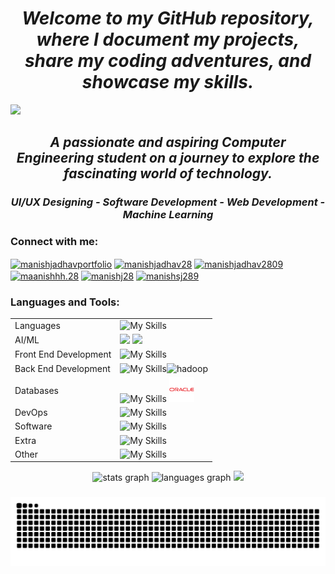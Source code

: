 <h1 align="center"><em>Welcome to my GitHub repository, where I document my projects, share my coding adventures, and showcase my skills.</em></h1>

<img src="https://user-images.githubusercontent.com/74038190/212750155-3ceddfbd-19d3-40a3-87af-8d329c8323c4.gif" width="1000">

  
<h2 align="center"><em>A passionate and aspiring Computer Engineering student on a journey to explore the fascinating world of technology.</em></h2>

<h3 align="center"><em> UI/UX Designing - Software Development - Web Development - Machine Learning</em></h3>




<h3 align="left">Connect with me:</h3>
 <a href="https://manishjadhav.vercel.app/" target="blank"><img align="center" src="https://github.com/manishjadhav9/manishjadhav9/assets/96580022/7742def4-a125-4c68-a36f-52f724d26203" alt="manishjadhavportfolio" height="30" width="40" /></a>
<a href="https://twitter.com/manishjadhav28" target="blank"><img align="center" src="https://cdn.jsdelivr.net/gh/devicons/devicon/icons/twitter/twitter-original.svg" alt="manishjadhav28" height="30" width="40" /></a>
<a href="https://linkedin.com/in/manishjadhav2809" target="blank"><img align="center" src="https://cdn.jsdelivr.net/gh/devicons/devicon/icons/linkedin/linkedin-original.svg" alt="manishjadhav2809" height="30" width="40" /></a>
<a href="https://instagram.com/maanishhh.28" target="blank"><img align="center" src="https://raw.githubusercontent.com/rahuldkjain/github-profile-readme-generator/master/src/images/icons/Social/instagram.svg" alt="maanishhh.28" height="30" width="40" /></a>
<a href="https://www.leetcode.com/manishj28" target="blank"><img align="center" src="https://raw.githubusercontent.com/rahuldkjain/github-profile-readme-generator/master/src/images/icons/Social/leet-code.svg" alt="manishj28" height="30" width="40" /></a>
<a href="https://auth.geeksforgeeks.org/user/manishsj289" target="blank"><img align="center" src="https://raw.githubusercontent.com/rahuldkjain/github-profile-readme-generator/master/src/images/icons/Social/geeks-for-geeks.svg" alt="manishsj289" height="30" width="40" /></a>
</p>

<h3 align="left">Languages and Tools:</h3>

|                  |                                                                                                                                                                                                                                                                                 |
| ---------------- | :------------------------------------------------------------------------------------------------------------------------------------------------------------------------------------------------------------------------------------------------------------------------------ |
| Languages        | ![My Skills](https://skillicons.dev/icons?i=c,cpp,py,java,perl&perline=4)                                                                                                                                                                                                                      |
| AI/ML           |  <img src="https://cdn.jsdelivr.net/gh/devicons/devicon/icons/numpy/numpy-original.svg" height="44px"/> <img src="https://cdn.jsdelivr.net/gh/devicons/devicon/icons/pandas/pandas-original-wordmark.svg" width=44/> |
| Front End Development         | ![My Skills](https://skillicons.dev/icons?i=html,css,javascript,react,bootstrap,tailwind&perline=4)                                                                                                                                                                                                                        |
| Back End Development        | ![My Skills](https://skillicons.dev/icons?i=nodejs,express)<img src="https://www.vectorlogo.zone/logos/apache_hadoop/apache_hadoop-icon.svg" alt="hadoop" width="40" height="40"/>                                                                                                                                                                                      |
| Databases        | ![My Skills](https://skillicons.dev/icons?i=mysql,sqlite,mongodb&perline=4)  <img src="https://raw.githubusercontent.com/devicons/devicon/master/icons/oracle/oracle-original.svg" alt="oracle" width="40" height="40"/>                                                                                                                                                                                                                     |
| DevOps        | ![My Skills](https://skillicons.dev/icons?i=aws,azure,bash,pwsh&perline=4)                                                                                                                                                                                                                      |
| Software        | ![My Skills](https://skillicons.dev/icons?i=figma,postman,matlab,photoshop,premiere&perline=4)                                                                                                                                                                                                                      |
| Extra        | ![My Skills](https://skillicons.dev/icons?i=latex,md,selenium&perline=4)                                                                                                                                                                                                                      |
| Other | ![My Skills](https://skillicons.dev/icons?i=linux,git,github) &nbsp;                                                                                                             |


<div align="center">
  <img src="https://github-readme-stats.vercel.app/api?username=manishjadhav9&hide_title=false&hide_rank=false&show_icons=true&include_all_commits=true&count_private=true&disable_animations=false&theme=dracula&locale=en&hide_border=false&order=1" height="150" alt="stats graph"  />
  <img src="https://github-readme-stats.vercel.app/api/top-langs?username=manishjadhav9&locale=en&hide_title=false&layout=compact&card_width=320&langs_count=5&theme=dracula&hide_border=false&order=2" height="150" alt="languages graph"  />
  <picture>
    <source media="(prefers-color-scheme: dark)" srcset="https://streak-stats.demolab.com?user=manishjadhav9&theme=dracula" />
    <img src="https://streak-stats.demolab.com?user=manishjadhav9&theme=default" />
</picture>
</div>

###

<img src="https://raw.githubusercontent.com/manishjadhav9/manishjadhav9/output/snake.svg" alt="Snake animation" />

###

